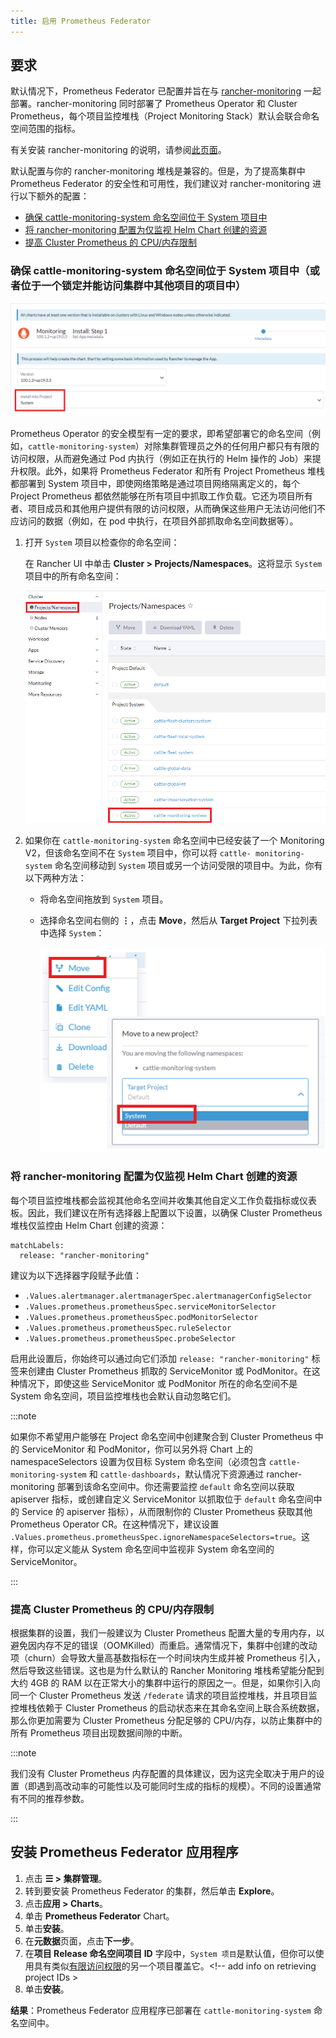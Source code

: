 ```yaml
---
title: 启用 Prometheus Federator
---
```


## 要求

默认情况下，Prometheus Federator 已配置并旨在与 [rancher-monitoring](https://rancher.com/docs/rancher/v2.6/en/monitoring-alerting/) 一起部署。rancher-monitoring 同时部署了 Prometheus Operator 和 Cluster Prometheus，每个项目监控堆栈（Project Monitoring Stack）默认会联合命名空间范围的指标。

有关安装 rancher-monitoring 的说明，请参阅[此页面](../enable-monitoring.md)。

默认配置与你的 rancher-monitoring 堆栈是兼容的。但是，为了提高集群中 Prometheus Federator 的安全性和可用性，我们建议对 rancher-monitoring 进行以下额外的配置：

- [确保 cattle-monitoring-system 命名空间位于 System 项目中](#确保-cattle-monitoring-system-命名空间位于-system-项目中（或者位于一个锁定并能访问集群中其他项目的项目中）)
- [将 rancher-monitoring 配置为仅监视 Helm Chart 创建的资源](#将-rancher-monitoring-配置为仅监视-helm-chart-创建的资源)
- [提高 Cluster Prometheus 的 CPU/内存限制](#提高-cluster-prometheus-的-cpu/内存限制)

### 确保 cattle-monitoring-system 命名空间位于 System 项目中（或者位于一个锁定并能访问集群中其他项目的项目中）

![选择项目/命名空间](/img/install-in-system-project.png)

Prometheus Operator 的安全模型有一定的要求，即希望部署它的命名空间（例如，`cattle-monitoring-system`）对除集群管理员之外的任何用户都只有有限的访问权限，从而避免通过 Pod 内执行（例如正在执行的 Helm 操作的 Job）来提升权限。此外，如果将 Prometheus Federator 和所有 Project Prometheus 堆栈都部署到 System 项目中，即使网络策略是通过项目网络隔离定义的，每个 Project Prometheus 都依然能够在所有项目中抓取工作负载。它还为项目所有者、项目成员和其他用户提供有限的访问权限，从而确保这些用户无法访问他们不应访问的数据（例如，在 pod 中执行，在项目外部抓取命名空间数据等）。

1. 打开 `System` 项目以检查你的命名空间：

   在 Rancher UI 中单击 **Cluster > Projects/Namespaces**。这将显示 `System` 项目中的所有命名空间：

   ![选择项目/命名空间](/img/cattle-monitoring-system.png)

1. 如果你在 `cattle-monitoring-system` 命名空间中已经安装了一个 Monitoring V2，但该命名空间不在 `System` 项目中，你可以将 `cattle- monitoring-system` 命名空间移动到 `System` 项目或另一个访问受限的项目中。为此，你有以下两种方法：

   - 将命名空间拖放到 `System` 项目。
   - 选择命名空间右侧的 **⋮**，点击 **Move**，然后从 **Target Project** 下拉列表中选择 `System`：

      ![移至新项目](/img/move-to-new-project.png)

### 将 rancher-monitoring 配置为仅监视 Helm Chart 创建的资源

每个项目监控堆栈都会监视其他命名空间并收集其他自定义工作负载指标或仪表板。因此，我们建议在所有选择器上配置以下设置，以确保 Cluster Prometheus 堆栈仅监控由 Helm Chart 创建的资源：

```
matchLabels:
  release: "rancher-monitoring"
```

建议为以下选择器字段赋予此值：
- `.Values.alertmanager.alertmanagerSpec.alertmanagerConfigSelector`
- `.Values.prometheus.prometheusSpec.serviceMonitorSelector`
- `.Values.prometheus.prometheusSpec.podMonitorSelector`
- `.Values.prometheus.prometheusSpec.ruleSelector`
- `.Values.prometheus.prometheusSpec.probeSelector`

启用此设置后，你始终可以通过向它们添加 `release: "rancher-monitoring"` 标签来创建由 Cluster Prometheus 抓取的 ServiceMonitor 或 PodMonitor。在这种情况下，即使这些 ServiceMonitor 或 PodMonitor 所在的命名空间不是 System 命名空间，项目监控堆栈也会默认自动忽略它们。

:::note

如果你不希望用户能够在 Project 命名空间中创建聚合到 Cluster Prometheus 中的 ServiceMonitor 和 PodMonitor，你可以另外将 Chart 上的 namespaceSelectors 设置为仅目标 System 命名空间（必须包含 `cattle-monitoring-system` 和 `cattle-dashboards`，默认情况下资源通过 rancher-monitoring 部署到该命名空间中。你还需要监控 `default` 命名空间以获取 apiserver 指标，或创建自定义 ServiceMonitor 以抓取位于 `default` 命名空间中的 Service 的 apiserver 指标），从而限制你的 Cluster Prometheus 获取其他 Prometheus Operator CR。在这种情况下，建议设置 `.Values.prometheus.prometheusSpec.ignoreNamespaceSelectors=true`。这样，你可以定义能从 System 命名空间中监视非 System 命名空间的 ServiceMonitor。

:::

### 提高 Cluster Prometheus 的 CPU/内存限制

根据集群的设置，我们一般建议为 Cluster Prometheus 配置大量的专用内存，以避免因内存不足的错误（OOMKilled）而重启。通常情况下，集群中创建的改动项（churn）会导致大量高基数指标在一个时间块内生成并被 Prometheus 引入，然后导致这些错误。这也是为什么默认的 Rancher Monitoring 堆栈希望能分配到大约 4GB 的 RAM 以在正常大小的集群中运行的原因之一。但是，如果你引入向同一个 Cluster Prometheus 发送 `/federate` 请求的项目监控堆栈，并且项目监控堆栈依赖于 Cluster Prometheus 的启动状态来在其命名空间上联合系统数据，那么你更加需要为 Cluster Prometheus 分配足够的 CPU/内存，以防止集群中的所有 Prometheus 项目出现数据间隙的中断。

:::note

我们没有 Cluster Prometheus 内存配置的具体建议，因为这完全取决于用户的设置（即遇到高改动率的可能性以及可能同时生成的指标的规模）。不同的设置通常有不同的推荐参数。

:::

## 安装 Prometheus Federator 应用程序

1. 点击 **☰ > 集群管理**。
1. 转到要安装 Prometheus Federator 的集群，然后单击 **Explore**。
1. 点击**应用 > Charts**。
1. 单击 **Prometheus Federator** Chart。
1. 单击**安装**。
1. 在**元数据**页面，点击**下一步**。
1. 在**项目 Release 命名空间项目 ID** 字段中，`System 项目`是默认值，但你可以使用具有类似[有限访问权限](#确保-cattle-monitoring-system-命名空间位于-system-项目中（或者位于一个锁定并能访问集群中其他项目的项目中）)的另一个项目覆盖它。<!-- add info on retrieving project IDs >
1. 单击**安装**。

**结果**：Prometheus Federator 应用程序已部署在 `cattle-monitoring-system` 命名空间中。
